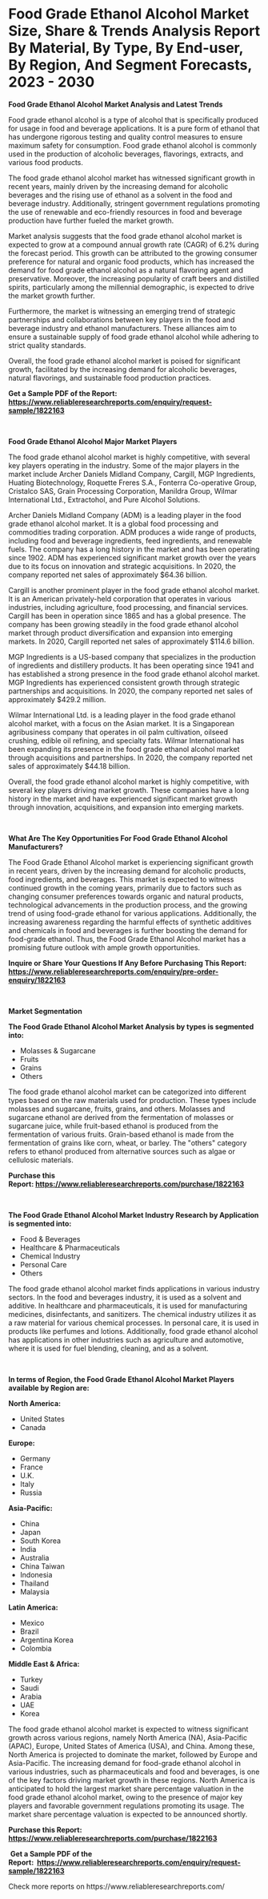 <p><h1>Food Grade Ethanol Alcohol Market Size, Share & Trends Analysis Report By Material, By Type, By End-user, By Region, And Segment Forecasts, 2023 - 2030</h1></p><p><strong>Food Grade Ethanol Alcohol Market Analysis and Latest Trends</strong></p>
<p><p>Food grade ethanol alcohol is a type of alcohol that is specifically produced for usage in food and beverage applications. It is a pure form of ethanol that has undergone rigorous testing and quality control measures to ensure maximum safety for consumption. Food grade ethanol alcohol is commonly used in the production of alcoholic beverages, flavorings, extracts, and various food products.</p><p>The food grade ethanol alcohol market has witnessed significant growth in recent years, mainly driven by the increasing demand for alcoholic beverages and the rising use of ethanol as a solvent in the food and beverage industry. Additionally, stringent government regulations promoting the use of renewable and eco-friendly resources in food and beverage production have further fueled the market growth.</p><p>Market analysis suggests that the food grade ethanol alcohol market is expected to grow at a compound annual growth rate (CAGR) of 6.2% during the forecast period. This growth can be attributed to the growing consumer preference for natural and organic food products, which has increased the demand for food grade ethanol alcohol as a natural flavoring agent and preservative. Moreover, the increasing popularity of craft beers and distilled spirits, particularly among the millennial demographic, is expected to drive the market growth further.</p><p>Furthermore, the market is witnessing an emerging trend of strategic partnerships and collaborations between key players in the food and beverage industry and ethanol manufacturers. These alliances aim to ensure a sustainable supply of food grade ethanol alcohol while adhering to strict quality standards.</p><p>Overall, the food grade ethanol alcohol market is poised for significant growth, facilitated by the increasing demand for alcoholic beverages, natural flavorings, and sustainable food production practices.</p></p>
<p><strong>Get a Sample PDF of the Report:&nbsp; <a href="https://www.reliableresearchreports.com/enquiry/request-sample/1822163">https://www.reliableresearchreports.com/enquiry/request-sample/1822163</a></strong></p>
<p>&nbsp;</p>
<p><strong>Food Grade Ethanol Alcohol Major Market Players</strong></p>
<p><p>The food grade ethanol alcohol market is highly competitive, with several key players operating in the industry. Some of the major players in the market include Archer Daniels Midland Company, Cargill, MGP Ingredients, Huating Biotechnology, Roquette Freres S.A., Fonterra Co-operative Group, Cristalco SAS, Grain Processing Corporation, Manildra Group, Wilmar International Ltd., Extractohol, and Pure Alcohol Solutions.</p><p>Archer Daniels Midland Company (ADM) is a leading player in the food grade ethanol alcohol market. It is a global food processing and commodities trading corporation. ADM produces a wide range of products, including food and beverage ingredients, feed ingredients, and renewable fuels. The company has a long history in the market and has been operating since 1902. ADM has experienced significant market growth over the years due to its focus on innovation and strategic acquisitions. In 2020, the company reported net sales of approximately $64.36 billion.</p><p>Cargill is another prominent player in the food grade ethanol alcohol market. It is an American privately-held corporation that operates in various industries, including agriculture, food processing, and financial services. Cargill has been in operation since 1865 and has a global presence. The company has been growing steadily in the food grade ethanol alcohol market through product diversification and expansion into emerging markets. In 2020, Cargill reported net sales of approximately $114.6 billion.</p><p>MGP Ingredients is a US-based company that specializes in the production of ingredients and distillery products. It has been operating since 1941 and has established a strong presence in the food grade ethanol alcohol market. MGP Ingredients has experienced consistent growth through strategic partnerships and acquisitions. In 2020, the company reported net sales of approximately $429.2 million.</p><p>Wilmar International Ltd. is a leading player in the food grade ethanol alcohol market, with a focus on the Asian market. It is a Singaporean agribusiness company that operates in oil palm cultivation, oilseed crushing, edible oil refining, and specialty fats. Wilmar International has been expanding its presence in the food grade ethanol alcohol market through acquisitions and partnerships. In 2020, the company reported net sales of approximately $44.18 billion.</p><p>Overall, the food grade ethanol alcohol market is highly competitive, with several key players driving market growth. These companies have a long history in the market and have experienced significant market growth through innovation, acquisitions, and expansion into emerging markets.</p></p>
<p>&nbsp;</p>
<p><strong>What Are The Key Opportunities For Food Grade Ethanol Alcohol Manufacturers?</strong></p>
<p><p>The Food Grade Ethanol Alcohol market is experiencing significant growth in recent years, driven by the increasing demand for alcoholic products, food ingredients, and beverages. This market is expected to witness continued growth in the coming years, primarily due to factors such as changing consumer preferences towards organic and natural products, technological advancements in the production process, and the growing trend of using food-grade ethanol for various applications. Additionally, the increasing awareness regarding the harmful effects of synthetic additives and chemicals in food and beverages is further boosting the demand for food-grade ethanol. Thus, the Food Grade Ethanol Alcohol market has a promising future outlook with ample growth opportunities.</p></p>
<p><strong>Inquire or Share Your Questions If Any Before Purchasing This Report: <a href="https://www.reliableresearchreports.com/enquiry/pre-order-enquiry/1822163">https://www.reliableresearchreports.com/enquiry/pre-order-enquiry/1822163</a></strong></p>
<p>&nbsp;</p>
<p><strong>Market Segmentation</strong></p>
<p><strong>The Food Grade Ethanol Alcohol Market Analysis by types is segmented into:</strong></p>
<p><ul><li>Molasses & Sugarcane</li><li>Fruits</li><li>Grains</li><li>Others</li></ul></p>
<p><p>The food grade ethanol alcohol market can be categorized into different types based on the raw materials used for production. These types include molasses and sugarcane, fruits, grains, and others. Molasses and sugarcane ethanol are derived from the fermentation of molasses or sugarcane juice, while fruit-based ethanol is produced from the fermentation of various fruits. Grain-based ethanol is made from the fermentation of grains like corn, wheat, or barley. The "others" category refers to ethanol produced from alternative sources such as algae or cellulosic materials.</p></p>
<p><strong>Purchase this Report:&nbsp;<a href="https://www.reliableresearchreports.com/purchase/1822163">https://www.reliableresearchreports.com/purchase/1822163</a></strong></p>
<p>&nbsp;</p>
<p><strong>The Food Grade Ethanol Alcohol Market Industry Research by Application is segmented into:</strong></p>
<p><ul><li>Food & Beverages</li><li>Healthcare & Pharmaceuticals</li><li>Chemical Industry</li><li>Personal Care</li><li>Others</li></ul></p>
<p><p>The food grade ethanol alcohol market finds applications in various industry sectors. In the food and beverages industry, it is used as a solvent and additive. In healthcare and pharmaceuticals, it is used for manufacturing medicines, disinfectants, and sanitizers. The chemical industry utilizes it as a raw material for various chemical processes. In personal care, it is used in products like perfumes and lotions. Additionally, food grade ethanol alcohol has applications in other industries such as agriculture and automotive, where it is used for fuel blending, cleaning, and as a solvent.</p></p>
<p>&nbsp;</p>
<p><strong>In terms of Region, the Food Grade Ethanol Alcohol Market Players available by Region are:</strong></p>
<p>
    <p> <strong> North America: </strong>
        <ul>
            <li>United States</li>
            <li>Canada</li>
        </ul>
        </p> 
    <p> <strong> Europe: </strong>
        <ul>
            <li>Germany</li>
            <li>France</li>
            <li>U.K.</li>
            <li>Italy</li>
            <li>Russia</li>
        </ul>
        </p> 
    <p> <strong> Asia-Pacific: </strong>
        <ul>
            <li>China</li>
            <li>Japan</li>
            <li>South Korea</li>
            <li>India</li>
            <li>Australia</li>
            <li>China Taiwan</li>
            <li>Indonesia</li>
            <li>Thailand</li>
            <li>Malaysia</li>
        </ul>
        </p> 
    <p> <strong> Latin America: </strong>
        <ul>
            <li>Mexico</li>
            <li>Brazil</li>
            <li>Argentina Korea</li>
            <li>Colombia</li>
        </ul>
        </p> 
    <p> <strong> Middle East & Africa: </strong>
        <ul>
            <li>Turkey</li>
            <li>Saudi</li>
            <li>Arabia</li>
            <li>UAE</li>
            <li>Korea</li>
        </ul>
    </p>
    </p>
<p><p>The food grade ethanol alcohol market is expected to witness significant growth across various regions, namely North America (NA), Asia-Pacific (APAC), Europe, United States of America (USA), and China. Among these, North America is projected to dominate the market, followed by Europe and Asia-Pacific. The increasing demand for food-grade ethanol alcohol in various industries, such as pharmaceuticals and food and beverages, is one of the key factors driving market growth in these regions. North America is anticipated to hold the largest market share percentage valuation in the food grade ethanol alcohol market, owing to the presence of major key players and favorable government regulations promoting its usage. The market share percentage valuation is expected to be announced shortly.</p></p>
<p><strong>Purchase this Report: <a href="https://www.reliableresearchreports.com/purchase/1822163">https://www.reliableresearchreports.com/purchase/1822163</a></strong></p>
<p>&nbsp;<strong>Get a Sample PDF of the Report:&nbsp;&nbsp;<a href="https://www.reliableresearchreports.com/enquiry/request-sample/1822163">https://www.reliableresearchreports.com/enquiry/request-sample/1822163</a></strong></p>
<p><strong></strong></p>
<p>Check more reports on https://www.reliableresearchreports.com/</p>